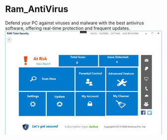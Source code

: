 # Ram_AntiVirus
Defend your PC against viruses and malware with the best antivirus software, offering real-time protection and frequent updates.
![ Screenshot ](Main_Page.jpeg)
